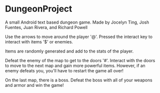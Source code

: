 # DungeonProject
A small Android text based dungeon game.
Made by Jocelyn Ting, Josh Fuentes, Juan Rivera, and Richard Powell

Use the arrows to move around the player '@'.
Pressed the interact key to interact with items '$' or enemies.

Items are randomly generated and add to the stats of the player.

Defeat the enemy of the map to get to the doors '#'.
Interact with the doors to move to the next map and gain more powerful items.
However, if an enemy defeats you, you'll have to restart the game all over!

On the last map, there is a boss. Defeat the boss with all of your weapons and armor
and win the game!